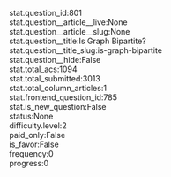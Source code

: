 stat.question_id:801  
stat.question__article__live:None  
stat.question__article__slug:None  
stat.question__title:Is Graph Bipartite?  
stat.question__title_slug:is-graph-bipartite  
stat.question__hide:False  
stat.total_acs:1094  
stat.total_submitted:3013  
stat.total_column_articles:1  
stat.frontend_question_id:785  
stat.is_new_question:False  
status:None  
difficulty.level:2  
paid_only:False  
is_favor:False  
frequency:0  
progress:0  
